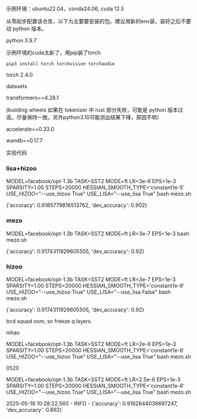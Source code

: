 示例环境：ubuntu22.04，conda24.06, cuda 12.5

从零起步配置该仓库，以下为主要要安装的包。建议用新的env装，装好之后不要动 python 版本。

python 3.9.7

示例环境的cuda太新了，用pip装了torch

```
pip3 install torch torchvision torchaudio
```

torch 2.4.0

datasets

transformers==4.28.1

(building wheels 如果在 tokenizer 中 rust 部分失败，可能是 python 版本过高。尽量保持一致。另外python3.10可能测出结果下降，原因不明）

accelerate==0.33.0

wandb==0.17.7

实验代码

### lisa+hizoo

MODEL=facebook/opt-1.3b TASK=SST2 MODE=ft LR=3e-6 EPS=1e-3 SPARSITY=1.00 STEPS=20000 HESSIAN_SMOOTH_TYPE='constant1e-5' USE_HIZOO="--use_hizoo True" USE_LISA="--use_lisa True" bash mezo.sh

{'accuracy': 0.9185779816513762, 'dev_accuracy': 0.902}

### mezo

MODEL=facebook/opt-1.3b TASK=SST2 MODE=ft LR=3e-7 EPS=1e-3 bash mezo.sh

{'accuracy': 0.9174311926605505, 'dev_accuracy': 0.92}

### hizoo

MODEL=facebook/opt-1.3b TASK=SST2 MODE=ft LR=3e-7 EPS=1e-3 SPARSITY=1.00 STEPS=20000 HESSIAN_SMOOTH_TYPE='constant1e-9' USE_HIZOO="--use_hizoo True" USE_LISA="--use_lisa False" bash mezo.sh

{'accuracy': 0.9174311926605505, 'dev_accuracy': 0.92}

bcd squad oom, so freeze q layers.

nihao


MODEL=facebook/opt-1.3b TASK=SST2 MODE=ft LR=2e-6 EPS=1e-3 SPARSITY=1.00 STEPS=20000 HESSIAN_SMOOTH_TYPE='constant1e-6' USE_HIZOO="--use_hizoo True" USE_LISA="--use_lisa True" bash mezo.sh


0520

MODEL=facebook/opt-1.3b TASK=SST2 MODE=ft LR=2.5e-6 EPS=1e-3 SPARSITY=1.00 STEPS=20000 HESSIAN_SMOOTH_TYPE='constant1e-8' USE_HIZOO="--use_hizoo True" USE_LISA="--use_lisa True" bash mezo.sh

2025-05-18 10:28:22,560 - INFO - {'accuracy': 0.9162844036697247, 'dev_accuracy': 0.892}
